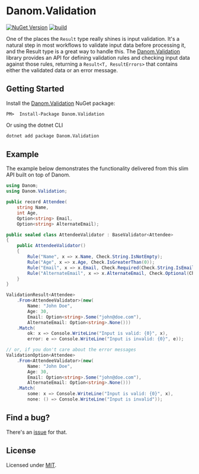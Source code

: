 # Danom.Validation
[![NuGet Version](https://img.shields.io/nuget/v/Danom.Validation.svg)](https://www.nuget.org/packages/Danom.Validation)
[![build](https://github.com/pimbrouwers/Danom/actions/workflows/build.yml/badge.svg)](https://github.com/pimbrouwers/Danom/actions/workflows/build.yml)

One of the places the `Result` type really shines is input validation. It's a natural step in most workflows to validate input data before processing it, and the Result type is a great way to handle this. The [Danom.Validation](https://www.nuget.org/packages/Danom.Validation/) library provides an API for defining validation rules and checking input data against those rules, returning a `Result<T, ResultErrors>` that contains either the validated data or an error message.

## Getting Started

Install the [Danom.Validation](https://www.nuget.org/packages/Danom.Validation/) NuGet package:

```
PM>  Install-Package Danom.Validation
```

Or using the dotnet CLI
```cmd
dotnet add package Danom.Validation
```

## Example

The example below demonstrates the functionality delivered from this slim API built on top of Danom.

```csharp
using Danom;
using Danom.Validation;

public record Attendee(
    string Name,
    int Age,
    Option<string> Email,
    Option<string> AlternateEmail);

public sealed class AttendeeValidator : BaseValidator<Attendee>
{
    public AttendeeValidator()
    {
        Rule("Name", x => x.Name, Check.String.IsNotEmpty);
        Rule("Age", x => x.Age, Check.IsGreaterThan(0));
        Rule("Email", x => x.Email, Check.Required(Check.String.IsEmailAddress));
        Rule("AlternateEmail", x => x.AlternateEmail, Check.Optional(Check.String.IsEmailAddress));
    }
}

ValidationResult<Attendee>
    .From<AttendeeValidator>(new(
        Name: "John Doe",
        Age: 30,
        Email: Option<string>.Some("john@doe.com"),
        AlternateEmail: Option<string>.None()))
    .Match(
        ok: x => Console.WriteLine("Input is valid: {0}", x),
        error: e => Console.WriteLine("Input is invalid: {0}", e));

// or, if you don't care about the error messages
ValidationOption<Attendee>
    .From<AttendeeValidator>(new(
        Name: "John Doe",
        Age: 30,
        Email: Option<string>.Some("john@doe.com"),
        AlternateEmail: Option<string>.None()))
    .Match(
        some: x => Console.WriteLine("Input is valid: {0}", x),
        none: () => Console.WriteLine("Input is invalid"));
```

## Find a bug?

There's an [issue](https://github.com/pimbrouwers/Danom/issues) for that.

## License

Licensed under [MIT](https://github.com/pimbrouwers/Danom/blob/master/LICENSE).
